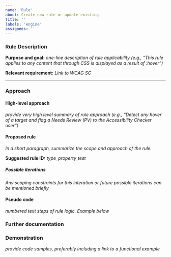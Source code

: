 ```yaml
---
name: 'Rule'
about: Create new rule or update existing
title: ''
labels: 'engine'
assignees: ''
---
```



<!-- Use this template if you want to create a new rule or add to an
existing rule.

If you are reporting a bug or problem, please use the bug template instead.

Replace italicized text -->

### Rule Description

**Purpose and goal:** _one-line description of rule applicability (e.g., “This rule applies to any content that through CSS is displayed as a result of :hover”)_

**Relevant requirement:** _Link to WCAG SC_

---

### Approach

#### High-level approach

_provide very high level summary of rule approach (e.g., “Detect any hover of a target and flag a Needs Review (PV) to the Accessibility Checker user”)_

#### Proposed rule

_In a short paragraph, summarize the scope and approach of the rule._

**Suggested rule ID:** _type_property_test_
<!--
Use the above format, where:
•	type is the distinguishing name of the rule file where this rule ID is located. e.g. for a rule in rpt-aria-rules.ts file, the type is 'aria'.
•	property is the thing being tested, e.g. alt, label, structure, captions, on_click, color_use, summary, contrast, and
•	test is the thing that is tested for, e.g. exists? valid? grouped? related? unique? consistent? misuse? or review? (often used in some of the more general 'needs review' rules). 
•	See [Checker-New-Rules-IDs-final.xlsx](https://ibm.ent.box.com/file/717584034994?s=kldsplaifciighv1eh3o4fygjw59gk3f) for examples. Such as img_alt_exists, img_alt_misuse, figure_label_exists, etc.]
-->

##### Possible iterations

_Any scoping constraints for this interation or future possible iterations can be mentioned briefly_

#### Pseudo code

_numbered text steps of rule logic. Example below_

<!--
1.	Is :hover used? No, pass; Yes, proceed
1.	Is display being altered in relation with hover? No, pass; Yes, proceed
1.	Is the element affected by display a direct child of the trigger element (the one with hover) Yes, pass; No, PV
-->

### Further documentation

<!-- A boxnote for investigation is normally located at https://ibm.box.com/s/eep2on2xxyumeollzi4u3z0ji9auqyzf 

This [template](https://ibm.box.com/s/mii0m4jvpf5gruyukamxh4gi1xr40h8b) can be used to start documentation  -->

### Demonstration

_provide code samples, preferably including a link to a functional example_
